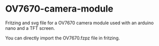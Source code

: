 # OV7670-camera-module
Fritzing and svg file for a OV7670 camera module used with an arduino nano and a TFT screen.

You can directly import the OV7670.fzpz file in fritzing.
